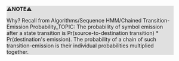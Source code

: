 <div style="margin:2em; background-color: #e0e0e0;">

<strong>⚠️NOTE️️️⚠️</strong>

Why? Recall from Algorithms/Sequence HMM/Chained Transition-Emission Probability_TOPIC: The probability of symbol emission after a state transition is Pr(source-to-destination transition) * Pr(destination's emission). The probability of a chain of such transition-emission is their individual probabilities multiplied together.
</div>

